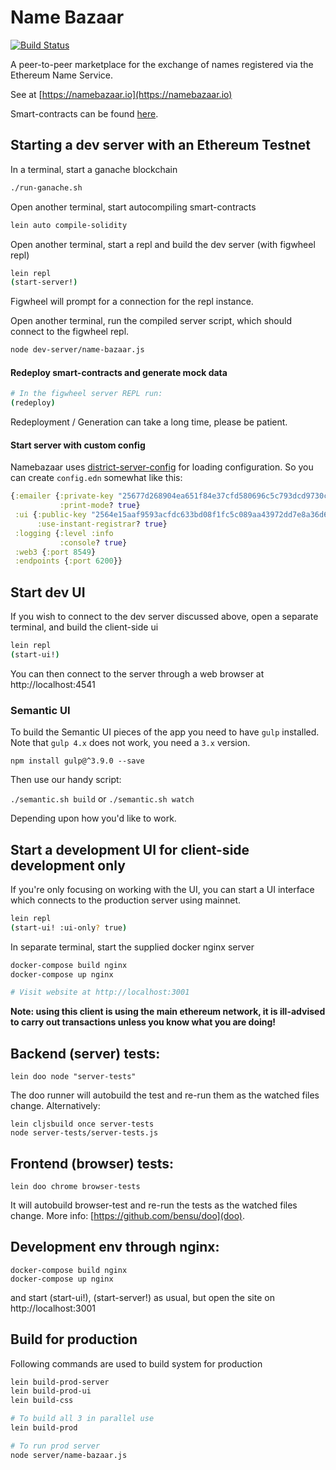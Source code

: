 # Name Bazaar

[![Build Status](https://travis-ci.org/district0x/name-bazaar.svg?branch=master)](https://travis-ci.org/district0x/name-bazaar)

A peer-to-peer marketplace for the exchange of names registered via the Ethereum Name Service.

See at [https://namebazaar.io](https://namebazaar.io)

Smart-contracts can be found [here](https://github.com/district0x/name-bazaar/tree/master/resources/public/contracts/src).

## Starting a dev server with an Ethereum Testnet

In a terminal, start a ganache blockchain

```bash
./run-ganache.sh
```

Open another terminal, start autocompiling smart-contracts

```bash
lein auto compile-solidity
```

Open another terminal, start a repl and build the dev server (with
figwheel repl)

```bash
lein repl
(start-server!)
```

Figwheel will prompt for a connection for the repl instance.

Open another terminal, run the compiled server script, which should
connect to the figwheel repl.

```bash
node dev-server/name-bazaar.js
```

#### Redeploy smart-contracts and generate mock data

```bash
# In the figwheel server REPL run:
(redeploy)
```

Redeployment / Generation can take a long time, please be patient.


#### Start server with custom config
Namebazaar uses [district-server-config](https://github.com/district0x/district-server-config) for loading configuration. So you can create `config.edn` somewhat like this:

```clojure
{:emailer {:private-key "25677d268904ea651f84e37cfd580696c5c793dcd9730c415bf03b96003c09e9ef8"
           :print-mode? true}
 :ui {:public-key "2564e15aaf9593acfdc633bd08f1fc5c089aa43972dd7e8a36d67825cd0154602da47d02f30e1f74e7e72c81ba5f0b3dd20d4d4f0cc6652a2e719a0e9d4c7f10943"
      :use-instant-registrar? true}
 :logging {:level :info
           :console? true}
 :web3 {:port 8549}
 :endpoints {:port 6200}}
```

## Start dev UI

If you wish to connect to the dev server discussed above, open a
separate terminal, and build the client-side ui

```bash
lein repl
(start-ui!)
```

You can then connect to the server through a web browser at http://localhost:4541

### Semantic UI

To build the Semantic UI pieces of the app you need to have `gulp` installed.
Note that `gulp 4.x` does not work, you need a `3.x` version.

`npm install gulp@^3.9.0 --save`

Then use our handy script:

`./semantic.sh build`
or
`./semantic.sh watch`

Depending upon how you'd like to work.

## Start a development UI for client-side development only

If you're only focusing on working with the UI, you can start a UI
interface which connects to the production server using mainnet.

```bash
lein repl
(start-ui! :ui-only? true)
```

In separate terminal, start the supplied docker nginx server

```bash
docker-compose build nginx
docker-compose up nginx

# Visit website at http://localhost:3001
```

**Note: using this client is using the main ethereum network, it is
ill-advised to carry out transactions unless you know what you are doing!**


## Backend (server) tests:

```
lein doo node "server-tests"
```

The doo runner will autobuild the test and re-run them as the watched files change.
Alternatively:

```
lein cljsbuild once server-tests
node server-tests/server-tests.js
```

## Frontend (browser) tests:

```
lein doo chrome browser-tests
```

It will autobuild browser-test and re-run the tests as the watched files change.
More info: [https://github.com/bensu/doo](doo).

## Development env through nginx:

```
docker-compose build nginx
docker-compose up nginx
```
and start (start-ui!), (start-server!) as usual, but open the site on http://localhost:3001

## Build for production

Following commands are used to build system for production

```bash
lein build-prod-server
lein build-prod-ui
lein build-css

# To build all 3 in parallel use
lein build-prod

# To run prod server
node server/name-bazaar.js
```
